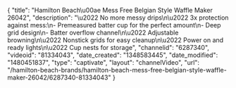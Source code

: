 {
    "title": "Hamilton Beach\u00ae Mess Free Belgian Style Waffle Maker 26042",
    "description": "\u2022 No more messy drips\n\u2022 3x protection against mess:\n- Premeasured batter cup for the perfect amount\n- Deep grid design\n- Batter overflow channel\n\u2022 Adjustable browning\n\u2022 Nonstick grids for easy cleanup\n\u2022 Power on and ready lights\n\u2022 Cup nests for storage",
    "channelid": "6287340",
    "videoid": "81334043",
    "date_created": "1348583445",
    "date_modified": "1480451837",
    "type": "captivate",
    "layout": "channelVideo",
    "url": "\/hamilton-beach-brands\/hamilton-beach-mess-free-belgian-style-waffle-maker-26042\/6287340-81334043"
}